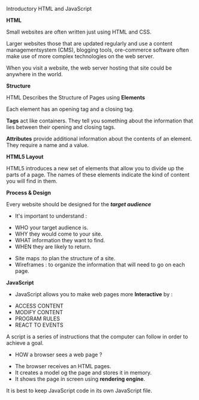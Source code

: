 Introductory HTML and JavaScript

**HTML**

Small websites are often written just using HTML and CSS.

Larger websites those that are updated regularly and use a content managementsystem (CMS), blogging tools, ore-commerce software 
often make use of more complex technologies on the web server.

When you visit a website, the web server hosting that site could be anywhere in the world.

**Structure**

HTML Describes the Structure of Pages using **Elements**

Each element has an opening tag and a closing tag.

**Tags** act like containers. They tell you something about the information that lies between their opening and closing tags.

**Attributes** provide additional information about the contents of an element. They require a name and a value.

**HTML5 Layout**

HTML5 introduces a new set of elements that allow you to divide up the parts of a page. The names of these elements indicate the kind of content you will find in them.

**Process & Design**

Every website should be designed for the ***target audience***

* It's important to understand :
 - WHO your target audience is.
 - WHY they would come to your site. 
 - WHAT information they want to find. 
 - WHEN they are likely to return.

* Site maps :to plan the structure of a site.
* Wireframes : to organize the information that will need to go on each page. 

**JavaScript**

* JavaScript allows you to make web pages more **Interactive** by : 
- ACCESS CONTENT 
- MODIFY CONTENT 
- PROGRAM RULES 
- REACT TO EVENTS

A script is a series of instructions that the computer can follow in order to achieve a goal. 

* HOW a browser sees a web page ?
 - The browser receives an HTML pages.
 - It creates a model og the page and stores it in memory.
 - It shows the page in screen using **rendering engine**.

It is best to keep JavaScript code in its own JavaScript file.






